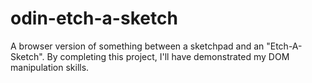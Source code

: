 # odin-etch-a-sketch
A browser version of something between a sketchpad and an "Etch-A-Sketch". 
By completing this project, I'll have demonstrated my DOM manipulation skills.